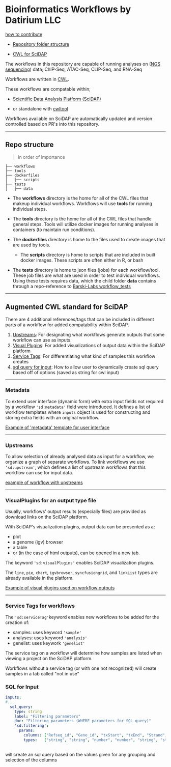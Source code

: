 <!-- [![Build Status](https://travis-ci.com/datirium/workflows.svg?branch=master)](https://travis-ci.com/github/datirium/workflows) -->

# Bioinformatics Workflows by Datirium LLC

[how to contribute](./docs/contribute.md)


- [Repository folder structure](#repo-structure)
<!-- - [Contributing](#contributing) -->
- [CWL for SciDAP](#augmented-cwl-standard-for-scidap)



The workflows in this repository are capable of running analyses on ([NGS sequencing](https://www.illumina.com/science/technology/next-generation-sequencing.html)) data; ChIP-Seq, ATAC-Seq, CLIP-Seq, and RNA-Seq

Workflows are written in [CWL](https://www.illumina.com/science/technology/next-generation-sequencing.html).

These workflows are compatable within;

- [Scientific Data Analysis Platform (SciDAP)](https://scidap.com)
<!-- - [BioWardrobe](https://biowardrobe.com/) project -->
- or standalone with [cwltool](https://github.com/common-workflow-language/cwltool)

<!-- All the original [BioWardrobe pipelines](https://genomebiology.biomedcentral.com/articles/10.1186/s13059-015-0720-3) have been rewritten in CWL, and new workflows has been added.   -->
    
Workflows available on SciDAP are automatically updated and version controlled based on PR's into this repository.

---

## Repo structure
> in order of importance

```
├── workflows
├── tools
├── dockerfiles
│   ├── scripts
├── tests
│   ├── data
```
<!-- ├── docs
│   ├── contributing
│   ├── tutorials
│   ├── cwl_examples -->
<!-- ├── .github -->

- The **workflows** directory is the home for all of the CWL files that makeup individual workflows. Workflows will use **tools** for running individual steps.

- The **tools** directory is the home for all of the CWL files that handle general steps. Tools will utilize docker images for running analyses in containers (to maintain run conditions).

- The **dockerfiles** directory is home to the files used to create images that are used by tools.
  - The **scripts** directory is home to scripts that are included in built docker images. These scripts are often either in R, or bash

<!-- - is home to 3 folders: -->
  <!-- - **contributing**: docs related to contributing to the open-source workflows, or documentation, of this repo. -->
<!-- - The **docs** directory:
  - [**cwl_examples**](./docs/cwl_examples/): docs with examples of specific aspects of contributing or development
  - [**tutorials**](./docs/tutorials/github_flow_for_workflows.md): docs with tutorials on different aspects of using / [developing](./docs/tutorials/push_based_dev_flow.md) / testing workflows -->

- The **tests** directory is home to json files (jobs) for each workflow/tool. These job files are what are used in order to test individual workflows. Using these tests requires data, which the child folder **data** contains through a repo-reference to [Barski-Labs workflow_tests](https://github.com/Barski-lab/workflows_test/tree/305adf1fd61a08dff5e3f348296a1b246fc8683a)




<!-- - The **.github** directory contains yaml files defining actions that github will take depending on what how the remote repository is updated. -->

<!-- ---

## Contributing

See the [contributing guide](./docs/contributing.md) for detailed instructions on how to get started with our project. -->

---

## Augmented CWL standard for SciDAP
There are 4 additional references/tags that can be included in different parts of a workflow for added compatability within SciDAP.

<!-- 1. [Metadata](#metadata): For establishing inputs on the add_sample form that are shared among many workflows. -->
1. [Upstreams](#upstreams): For designating what workflows generate outputs that some workflow can use as inputs.
2. [Visual Plugins](#visualplugins-for-an-output-type-file): For added visualizations of output data within the SciDAP platform
3. [Service Tags](#service-tags-for-workflows): For differentiating what kind of samples this workflow creates
4. [sql query for input](#sql-for-input): How to allow user to dynamically create sql query based off of options (saved as string for cwl input)
---
### Metadata

To extend user interface (dynamic form) with extra input fields not required by a workflow ```'sd:metadata'``` field were introduced.
It defines a list of workflow templates where ```inputs``` object is used for constructing and storing extra fields with an original workflow.

[Example of 'metadata' template for user interface](./docs/cwl_examples/example_metadata_in_workflow.md)

---
### Upstreams

To allow selection of already analysed data as input for a workflow, we organize a graph of separate workflows. To link workflows we use ```’sd:upstream’```, which defines a list of upstream workflows that this workflow can use for input data.

[example of workflow with upstreams](./docs/cwl_examples/example_upstream_workflow_for_input.md)

---
### VisualPlugins for an output type file

Usually, workflows' output results (especially files) are provided as download links on the SciDAP platform. 

With SciDAP's visualization plugins, output data can be presented as a;
- plot
- a genome (igv) browser
- a table
- or (in the case of html outputs), can be opened in a new tab. 

The keyword `'sd:visualPlugins'` enables SciDAP visualization plugins. 

The `line`, `pie`, `chart`, `igvbrowser`, `syncfusiongrid`, and `linkList` types are already available in the platform.

[Example of visual plugins used on workflow outputs](./docs/cwl_examples/example_visualPlugins_in_workflows.md)

--- 
### Service Tags for workflows
The ```'sd:serviceTag'```keyword enables new workflows to be added for the creation of:
- samples: uses keyword ```'sample'```
- analyses: uses keyword ```'analysis'```
- genelist: uses keywork ```'genelist'```

The service tag on a workflow will determine how samples are listed when viewing a project on the SciDAP platform.

Workflows without a service tag (or with one not recognized) will create samples in a tab called "not in use"

### SQL for Input

```yml
inputs: 
#...
  sql_query:
    type: string
    label: "Filtering parameters"
    doc: "Filtering parameters (WHERE parameters for SQL query)"
    'sd:filtering':
      params:
        columns: ["Refseq_id", "Gene_id", "txStart", "txEnd", "Strand", "Region", "Chr", "Start", "End", "Conc", "Conc1", "Conc2", "Fold", "p-value", "FDR", "Called1", "Called2"]
        types:   ["string", "string", "number", "number", "string", "string", "string", "number", "number", "number", "number", "number", "number", "number", "number","number", "number"]
       
```

will create an sql query based on the values given for any grouping and selection of the columns